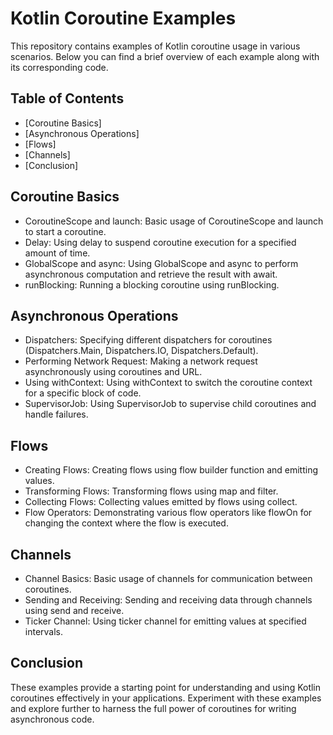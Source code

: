 # Kotlin Coroutine Examples

This repository contains examples of Kotlin coroutine usage in various scenarios. Below you can find a brief overview of each example along with its corresponding code.

## Table of Contents

- [Coroutine Basics]
- [Asynchronous Operations]
- [Flows]
- [Channels]
- [Conclusion]

## Coroutine Basics

- CoroutineScope and launch: Basic usage of CoroutineScope and launch to start a coroutine.
- Delay: Using delay to suspend coroutine execution for a specified amount of time.
- GlobalScope and async: Using GlobalScope and async to perform asynchronous computation and retrieve the result with await.
- runBlocking: Running a blocking coroutine using runBlocking.

## Asynchronous Operations

- Dispatchers: Specifying different dispatchers for coroutines (Dispatchers.Main, Dispatchers.IO, Dispatchers.Default).
- Performing Network Request: Making a network request asynchronously using coroutines and URL.
- Using withContext: Using withContext to switch the coroutine context for a specific block of code.
- SupervisorJob: Using SupervisorJob to supervise child coroutines and handle failures.

## Flows

- Creating Flows: Creating flows using flow builder function and emitting values.
- Transforming Flows: Transforming flows using map and filter.
- Collecting Flows: Collecting values emitted by flows using collect.
- Flow Operators: Demonstrating various flow operators like flowOn for changing the context where the flow is executed.

## Channels

- Channel Basics: Basic usage of channels for communication between coroutines.
- Sending and Receiving: Sending and receiving data through channels using send and receive.
- Ticker Channel: Using ticker channel for emitting values at specified intervals.

## Conclusion

These examples provide a starting point for understanding and using Kotlin coroutines effectively in your applications. Experiment with these examples and explore further to harness the full power of coroutines for writing asynchronous code.
